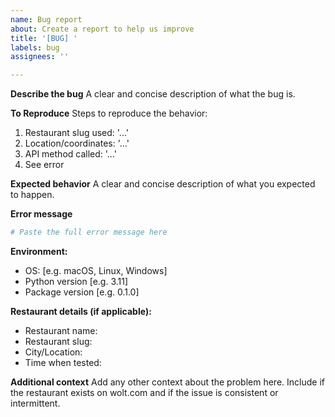 ```yaml
---
name: Bug report
about: Create a report to help us improve
title: '[BUG] '
labels: bug
assignees: ''

---
```


**Describe the bug**
A clear and concise description of what the bug is.

**To Reproduce**
Steps to reproduce the behavior:
1. Restaurant slug used: '...'
2. Location/coordinates: '...'
3. API method called: '...'
4. See error

**Expected behavior**
A clear and concise description of what you expected to happen.

**Error message**
```python
# Paste the full error message here
```

**Environment:**
 - OS: [e.g. macOS, Linux, Windows]
 - Python version [e.g. 3.11]
 - Package version [e.g. 0.1.0]

**Restaurant details (if applicable):**
 - Restaurant name: 
 - Restaurant slug: 
 - City/Location: 
 - Time when tested: 

**Additional context**
Add any other context about the problem here. Include if the restaurant exists on wolt.com and if the issue is consistent or intermittent.
